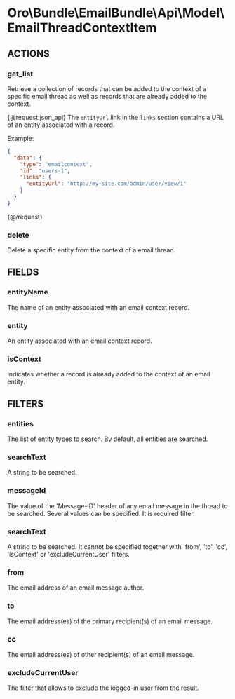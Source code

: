 # Oro\Bundle\EmailBundle\Api\Model\EmailThreadContextItem

## ACTIONS

### get_list

Retrieve a collection of records that can be added to the context of a specific email thread
as well as records that are already added to the context.

{@request:json_api}
The `entityUrl` link in the `links` section contains a URL of an entity associated with a record.

Example:

```JSON
{
  "data": {
    "type": "emailcontext",
    "id": "users-1",
    "links": {
      "entityUrl": "http://my-site.com/admin/user/view/1"
    }
  }
}
```
{@/request}

### delete

Delete a specific entity from the context of a email thread.

## FIELDS

### entityName

The name of an entity associated with an email context record.

### entity

An entity associated with an email context record.

### isContext

Indicates whether a record is already added to the context of an email entity.

## FILTERS

### entities

The list of entity types to search. By default, all entities are searched.

### searchText

A string to be searched.

### messageId

The value of the 'Message-ID' header of any email message in the thread to be searched. Several values can be specified. It is required filter.

### searchText

A string to be searched. It cannot be specified together with 'from', 'to', 'cc', 'isContext' or 'excludeCurrentUser' filters.

### from

The email address of an email message author.

### to

The email address(es) of the primary recipient(s) of an email message.

### cc

The email address(es) of other recipient(s) of an email message.

### excludeCurrentUser

The filter that allows to exclude the logged-in user from the result.
